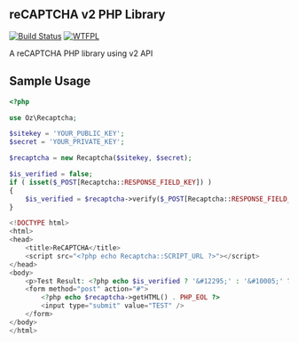 ## reCAPTCHA v2 PHP Library

[![Build Status](https://travis-ci.org/schnabear/recaptcha.svg?branch=master)](https://travis-ci.org/schnabear/recaptcha)
[![WTFPL](http://www.wtfpl.net/wp-content/uploads/2012/12/wtfpl-badge-2.png)](http://www.wtfpl.net)

A reCAPTCHA PHP library using v2 API

## Sample Usage

```php
<?php

use Oz\Recaptcha;

$sitekey = 'YOUR_PUBLIC_KEY';
$secret = 'YOUR_PRIVATE_KEY';

$recaptcha = new Recaptcha($sitekey, $secret);

$is_verified = false;
if ( isset($_POST[Recaptcha::RESPONSE_FIELD_KEY]) )
{
    $is_verified = $recaptcha->verify($_POST[Recaptcha::RESPONSE_FIELD_KEY]);
}
```

```php
<!DOCTYPE html>
<html>
<head>
    <title>ReCAPTCHA</title>
    <script src="<?php echo Recaptcha::SCRIPT_URL ?>"></script>
</head>
<body>
    <p>Test Result: <?php echo $is_verified ? '&#12295;' : '&#10005;' ?></p>
    <form method="post" action="#">
        <?php echo $recaptcha->getHTML() . PHP_EOL ?>
        <input type="submit" value="TEST" />
    </form>
</body>
</html>
```
